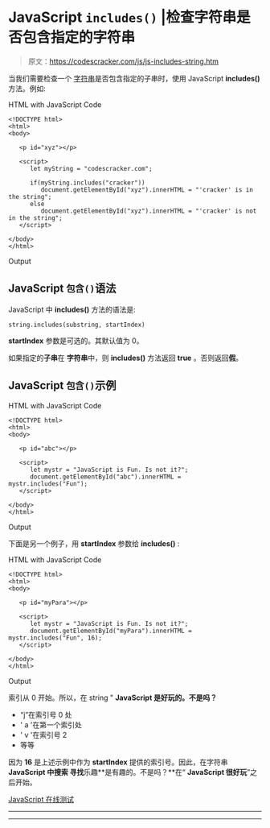 # JavaScript `includes()` |检查字符串是否包含指定的字符串

> 原文：<https://codescracker.com/js/js-includes-string.htm>

当我们需要检查一个 [字符串](/js/js-strings.htm)是否包含指定的子串时，使用 JavaScript **includes()** 方法。例如:

HTML with JavaScript Code

```
<!DOCTYPE html>
<html>
<body>

   <p id="xyz"></p>

   <script>
      let myString = "codescracker.com";

      if(myString.includes("cracker"))
         document.getElementById("xyz").innerHTML = "'cracker' is in the string";
      else
         document.getElementById("xyz").innerHTML = "'cracker' is not in the string";
   </script>

</body>
</html>
```

Output

## JavaScript `包含()`语法

JavaScript 中 **includes()** 方法的语法是:

```
string.includes(substring, startIndex)
```

**startIndex** 参数是可选的。其默认值为 0。

如果指定的**子串**在 **字符串**中，则 **includes()** 方法返回 **true** 。否则返回**假**。

## JavaScript `包含()`示例

HTML with JavaScript Code

```
<!DOCTYPE html>
<html>
<body>

   <p id="abc"></p>

   <script>
      let mystr = "JavaScript is Fun. Is not it?";
      document.getElementById("abc").innerHTML = mystr.includes("Fun");
   </script>

</body>
</html>
```

Output

下面是另一个例子，用 **startIndex** 参数给 **includes()** :

HTML with JavaScript Code

```
<!DOCTYPE html>
<html>
<body>

   <p id="myPara"></p>

   <script>
      let mystr = "JavaScript is Fun. Is not it?";
      document.getElementById("myPara").innerHTML = mystr.includes("Fun", 16);
   </script>

</body>
</html>
```

Output

索引从 0 开始。所以，在 string " **JavaScript 是好玩的。不是吗？**

*   “j”在索引号 0 处
*   ' a '在第一个索引处
*   ' v '在索引号 2
*   等等

因为 **16** 是上述示例中作为 **startIndex** 提供的索引号。因此，在字符串 **JavaScript 中搜索 寻找**乐趣**是有趣的。不是吗？**在“ **JavaScript 很好玩**”之后开始。

[JavaScript 在线测试](/exam/showtest.php?subid=6)

* * *

* * *